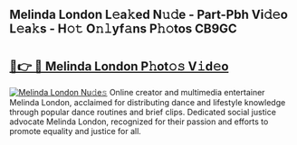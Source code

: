 ## Melinda London L𝚎a𝚔ed N𝚞𝚍e - Part-Pbh Vi𝚍𝚎o L𝚎a𝚔s - H𝚘𝚝 O𝚗𝚕yf𝚊ns P𝚑𝚘tos CB9GC

# <h2><a href="http://kf3c74s.oniu.top/?m=Melinda+London">🔗👉 🔴 Melinda London P𝚑ot𝚘𝚜 V𝚒d𝚎o</a></h2>

[![Melinda London Nu𝚍e𝚜](https://i.imgur.com/0qMVB7G.gif)](http://kf3c74s.oniu.top/?m=Melinda+London)
Online creator and multimedia entertainer Melinda London, acclaimed for distributing dance and lifestyle knowledge through popular dance routines and brief clips. Dedicated social justice advocate Melinda London, recognized for their passion and efforts to promote equality and justice for all.  
